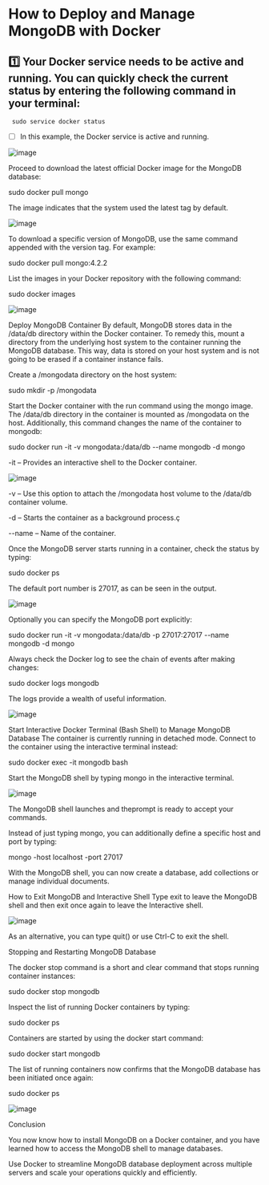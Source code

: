 # How to Deploy and Manage MongoDB with Docker

## :one: Your Docker service needs to be active and running. You can quickly check the current status by entering the following command in your terminal:
``` 
 sudo service docker status
 ```
- [ ] In this example, the Docker service is active and running.

![image](https://user-images.githubusercontent.com/96226008/196329682-cc52c65b-8e65-4387-a572-e076be4aef3a.png)

Proceed to download the latest official Docker image for the MongoDB database:

sudo docker pull mongo

The image indicates that the system used the latest tag by default.


![image](https://user-images.githubusercontent.com/96226008/196330276-71be724f-c005-4eee-964d-9009671bf012.png)

To download a specific version of MongoDB, use the same command appended with the version tag. For example:

sudo docker pull mongo:4.2.2

List the images in your Docker repository with the following command:

sudo docker images

![image](https://user-images.githubusercontent.com/96226008/196330505-30905de5-9f25-4d8f-b480-2c5c5cc4d9ee.png)


Deploy MongoDB Container
By default, MongoDB stores data in the /data/db directory within the Docker container. To remedy this, mount a directory from the underlying host system to the container running the MongoDB database. This way, data is stored on your host system and is not going to be erased if a container instance fails.

Create a /mongodata directory on the host system:

sudo mkdir -p /mongodata

Start the Docker container with the run command using the mongo image. The /data/db directory in the container is mounted as /mongodata on the host. Additionally, this command changes the name of the container to mongodb:

sudo docker run -it -v mongodata:/data/db --name mongodb -d mongo

-it – Provides an interactive shell to the Docker container.

![image](https://user-images.githubusercontent.com/96226008/196330838-9300ff89-2d5e-49fd-b0cd-a5470555cab4.png)

-v – Use this option to attach the /mongodata host volume to the /data/db container volume.

-d – Starts the container as a background process.ç

--name – Name of the container.

Once the MongoDB server starts running in a container, check the status by typing:

sudo docker ps

The default port number is 27017, as can be seen in the output.

![image](https://user-images.githubusercontent.com/96226008/196331008-cb4fb50a-f2a7-4ece-be0b-c1d30ba4b427.png)

Optionally you can specify the MongoDB port explicitly:

sudo docker run -it -v mongodata:/data/db -p 27017:27017 --name mongodb -d mongo

Always check the Docker log to see the chain of events after making changes:

sudo docker logs mongodb

The logs provide a wealth of useful information.

![image](https://user-images.githubusercontent.com/96226008/196331179-0bd56c06-96f3-4538-972e-57097edcef8c.png)

Start Interactive Docker Terminal (Bash Shell) to Manage MongoDB Database
The container is currently running in detached mode. Connect to the container using the interactive terminal instead:

sudo docker exec -it mongodb bash

Start the MongoDB shell by typing mongo in the interactive terminal.

![image](https://user-images.githubusercontent.com/96226008/196331299-38d26780-a886-48f6-8ac8-dc02c81fa20c.png)

The MongoDB shell launches and theprompt is ready to accept your commands.

Instead of just typing mongo, you can additionally define a specific host and port by typing:

mongo -host localhost -port 27017

With the MongoDB shell, you can now create a database, add collections or manage individual documents.

How to Exit MongoDB and Interactive Shell
Type exit to leave the MongoDB shell and then exit once again to leave the Interactive shell.

![image](https://user-images.githubusercontent.com/96226008/196331423-5553621a-bc0a-4747-a959-19a910c3e70f.png)

As an alternative, you can type quit() or use Ctrl-C to exit the shell.

Stopping and Restarting MongoDB Database

The docker stop command is a short and clear command that stops running container instances:

sudo docker stop mongodb

Inspect the list of running Docker containers by typing:

sudo docker ps

Containers are started by using the docker start command:

sudo docker start mongodb

The list of running containers now confirms that the MongoDB database has been initiated once again:

sudo docker ps

![image](https://user-images.githubusercontent.com/96226008/196331665-b3da4125-bd83-49c8-97da-bf660fe08826.png)

Conclusion

You now know how to install MongoDB on a Docker container, and you have learned how to access the MongoDB shell to manage databases.

Use Docker to streamline MongoDB database deployment across multiple servers and scale your operations quickly and efficiently.






